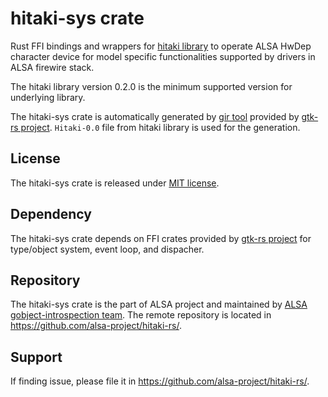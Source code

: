 # hitaki-sys crate

Rust FFI bindings and wrappers for [hitaki library](https://github.com/alsa-project/libhitaki) to
operate ALSA HwDep character device for model specific functionalities supported by drivers
in ALSA firewire stack.

The hitaki library version 0.2.0 is the minimum supported version for underlying library.

The hitaki-sys crate is automatically generated by [gir tool](https://gtk-rs.org/gir/book/) provided
by [gtk-rs project](https://gtk-rs.org/). `Hitaki-0.0` file from hitaki library is used for the
generation.

## License

The hitaki-sys crate is released under [MIT license](https://spdx.org/licenses/MIT.html).

## Dependency

The hitaki-sys crate depends on FFI crates provided by [gtk-rs project](https://gtk-rs.org/) for
type/object system, event loop, and dispacher.

## Repository

The hitaki-sys crate is the part of ALSA project and maintained by
[ALSA gobject-introspection team](https://alsa-project.github.io/gobject-introspection-docs/).
The remote repository is located in <https://github.com/alsa-project/hitaki-rs/>.

## Support

If finding issue, please file it in <https://github.com/alsa-project/hitaki-rs/>.

